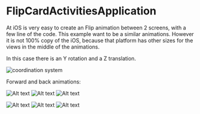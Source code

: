 # FlipCardActivitiesApplication

At iOS is very easy to create an Flip animation between 2 screens, with a few line of the code.
This example want to be a similar animations.
However it is not 100% copy of the iOS, because that platform has other sizes for the views in the middle of the animations.

In this case there is an Y rotation and a Z translation.

![coordination system](https://i.stack.imgur.com/xzlut.jpg)

Forward and back animations:

![Alt text](/screenshots/1.png?raw=true "Initial state")
![Alt text](/screenshots/2.png?raw=true "To Middle Forward Activity1")
![Alt text](/screenshots/3.png?raw=true "Fom Middle Forward Activity2")

![Alt text](/screenshots/4.png?raw=true "Activity2 stop, initial")
![Alt text](/screenshots/5.png?raw=true "To Middle Backward Activity2")
![Alt text](/screenshots/6.png?raw=true "From Middle Backward Activity1")
